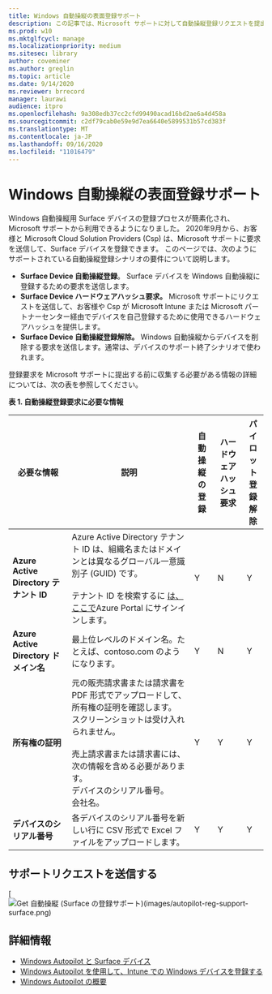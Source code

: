 ```yaml
---
title: Windows 自動操縦の表面登録サポート
description: この記事では、Microsoft サポートに対して自動操縦登録リクエストを提出するための要件について説明します。
ms.prod: w10
ms.mktglfcycl: manage
ms.localizationpriority: medium
ms.sitesec: library
author: coveminer
ms.author: greglin
ms.topic: article
ms.date: 9/14/2020
ms.reviewer: brrecord
manager: laurawi
audience: itpro
ms.openlocfilehash: 9a308edb37cc2cfd99490acad16bd2ae6a4d458a
ms.sourcegitcommit: c2df79cab0e59e9d7ea6640e5899531b57cd383f
ms.translationtype: MT
ms.contentlocale: ja-JP
ms.lasthandoff: 09/16/2020
ms.locfileid: "11016479"
---
```

# Windows 自動操縦の表面登録サポート

Windows 自動操縦用 Surface デバイスの登録プロセスが簡素化され、Microsoft サポートから利用できるようになりました。 2020年9月から、お客様と Microsoft Cloud Solution Providers (Csp) は、Microsoft サポートに要求を送信して、Surface デバイスを登録できます。 このページでは、次のようにサポートされている自動操縦登録シナリオの要件について説明します。
 

- **Surface Device 自動操縦登録**。 Surface デバイスを Windows 自動操縦に登録するための要求を送信します。
- **Surface Device ハードウェアハッシュ要求。** Microsoft サポートにリクエストを送信して、お客様や Csp が Microsoft Intune または Microsoft パートナーセンター経由でデバイスを自己登録するために使用できるハードウェアハッシュを提供します。
- **Surface Device 自動操縦登録解除。** Windows 自動操縦からデバイスを削除する要求を送信します。通常は、デバイスのサポート終了シナリオで使われます。

登録要求を Microsoft サポートに提出する前に収集する必要がある情報の詳細については、次の表を参照してください。
 
**表 1. 自動操縦登録要求に必要な情報**
 

| 必要な情報                   | 説明                                                                                                                                                                                                                                                                                    | 自動操縦の登録 | ハードウェアハッシュ要求 | パイロット<br>登録解除 |
| -------------------------------------- | ---------------------------------------------------------------------------------------------------------------------------------------------------------------------------------------------------------------------------------------------------------------------------------------------- | ---------------------- | --------------------- | --------------------------- |
| **Azure Active Directory テナント ID**   | Azure Active Directory テナント ID は、組織名またはドメインとは異なるグローバル一意識別子 (GUID) です。<br> <br>テナント ID を検索するに [は、ここで](https://portal.azure.com/#blade/Microsoft_AAD_IAM/ActiveDirectoryMenuBlade/Properties)Azure Portal にサインインします。 | Y                      | N                     | Y                           |
| **Azure Active Directory ドメイン名** | 最上位レベルのドメイン名。たとえば、contoso.com のようになります。                                                                                                                                                                                                                                          | Y                      | N                     | Y                           |
| **所有権の証明**                 | 元の販売請求書または請求書を PDF 形式でアップロードして、所有権の証明を確認します。 スクリーンショットは受け入れられません。<br> <br>売上請求書または請求書には、次の情報を含める必要があります。<br>デバイスのシリアル番号。<br>会社名。                                                           | Y                      | Y                     | Y                           |
| **デバイスのシリアル番号**              | 各デバイスのシリアル番号を新しい行に CSV 形式で Excel ファイルをアップロードします。                                                                                                                                                                                                                  | Y                      | Y                     | Y                           |

 

## サポートリクエストを送信する

  [![Get 自動操縦 (Surface の登録サポート)(images/autopilot-reg-support-surface.png)](https://support.microsoft.com/supportrequestform/0d8bf192-cab7-6d39-143d-5a17840b9f5f)
 
 
 
## 詳細情報

- [Windows Autopilot と Surface デバイス](windows-autopilot-and-surface-devices.md)
- [Windows Autopilot を使用して、Intune での Windows デバイスを登録する](https://docs.microsoft.com/mem/autopilot/enrollment-autopilot)
- [Windows Autopilot の概要](https://docs.microsoft.com/mem/autopilot/windows-autopilot)

 
 
 

